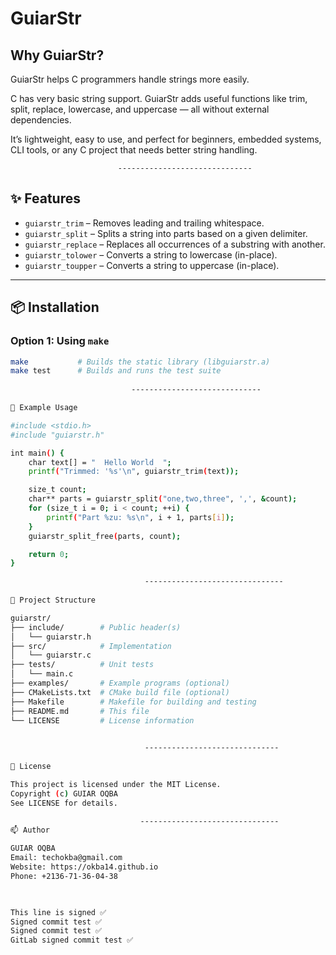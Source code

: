 # GuiarStr

## Why GuiarStr?

GuiarStr helps C programmers handle strings more easily.

C has very basic string support. GuiarStr adds useful functions like trim, split, replace, lowercase, and uppercase — all without external dependencies.

It’s lightweight, easy to use, and perfect for beginners, embedded systems, CLI tools, or any C project that needs better string handling.


                            ------------------------------

## ✨ Features

- `guiarstr_trim` – Removes leading and trailing whitespace.
- `guiarstr_split` – Splits a string into parts based on a given delimiter.
- `guiarstr_replace` – Replaces all occurrences of a substring with another.
- `guiarstr_tolower` – Converts a string to lowercase (in-place).
- `guiarstr_toupper` – Converts a string to uppercase (in-place).

---

## 📦 Installation

### Option 1: Using `make`

```bash
make           # Builds the static library (libguiarstr.a)
make test      # Builds and runs the test suite
  
                           -----------------------------

🧪 Example Usage

#include <stdio.h>
#include "guiarstr.h"

int main() {
    char text[] = "  Hello World  ";
    printf("Trimmed: '%s'\n", guiarstr_trim(text));

    size_t count;
    char** parts = guiarstr_split("one,two,three", ',', &count);
    for (size_t i = 0; i < count; ++i) {
        printf("Part %zu: %s\n", i + 1, parts[i]);
    }
    guiarstr_split_free(parts, count);

    return 0;
}

                              -------------------------------
                              
📁 Project Structure

guiarstr/
├── include/        # Public header(s)
│   └── guiarstr.h
├── src/            # Implementation
│   └── guiarstr.c
├── tests/          # Unit tests
│   └── main.c
├── examples/       # Example programs (optional)
├── CMakeLists.txt  # CMake build file (optional)
├── Makefile        # Makefile for building and testing
├── README.md       # This file
└── LICENSE         # License information

  
                              ------------------------------
                              
📄 License

This project is licensed under the MIT License.
Copyright (c) GUIAR OQBA
See LICENSE for details.

                             -------------------------------
📫 Author

GUIAR OQBA
Email: techokba@gmail.com
Website: https://okba14.github.io
Phone: +2136-71-36-04-38


                              
This line is signed ✅
Signed commit test ✅
Signed commit test ✅
GitLab signed commit test ✅
